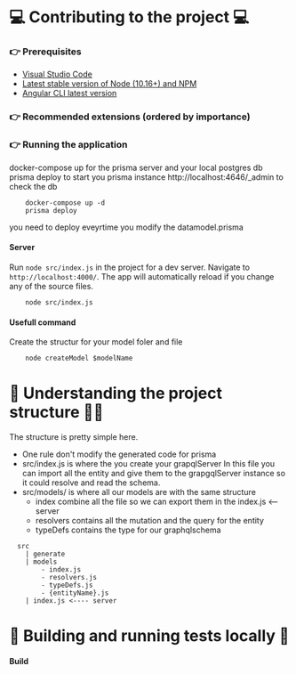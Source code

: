 # 💻 Contributing to the project 💻
### 👉 Prerequisites 
- [Visual Studio Code](https://code.visualstudio.com/)
- [Latest stable version of Node (10.16+) and NPM](https://nodejs.org/en/)
- [Angular CLI latest version](https://angular.io/guide/setup-local)

### 👉 Recommended extensions (ordered by importance)

### 👉 Running the application

docker-compose up for the prisma server and your local postgres db
prisma deploy to start you prisma instance http://localhost:4646/_admin to check the db 

```shell
    docker-compose up -d 
    prisma deploy 
```
you need to deploy eveyrtime you modify the datamodel.prisma

#### Server 

Run `node src/index.js`  in the project for a dev server. Navigate to `http://localhost:4000/`. The app will automatically reload if you change any of the source files.

```shell
    node src/index.js
```

####  Usefull command 

Create the structur for your model foler and file 

```shell
    node createModel $modelName
```

# 📖 Understanding the project structure 🤔💡
The structure is pretty simple here. 
- One rule don't modify the generated code for prisma 
- src/index.js is where the you create your grapqlServer
  In this file you can import all the entity and give them to the grapgqlServer instance 
  so it could resolve and read the schema.
- src/models/ is where all our models are with the same structure 
  - index combine all the file so we can export them in the index.js <-- server
  - resolvers contains all the mutation and the query for the entity 
  - typeDefs contains the type for our graphqlschema
  
```shell
  src
    | generate
    | models
        - index.js
        - resolvers.js
        - typeDefs.js
        - {entityName}.js 
    | index.js <---- server
```

# 🧪 Building and running tests locally 🧪
#### Build


